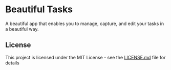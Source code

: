 # Beautiful Tasks

A beautiful app that enables you to manage, capture, and edit your tasks in a beautiful way.


## License

This project is licensed under the MIT License - see the [LICENSE.md](LICENSE.md) file for details
